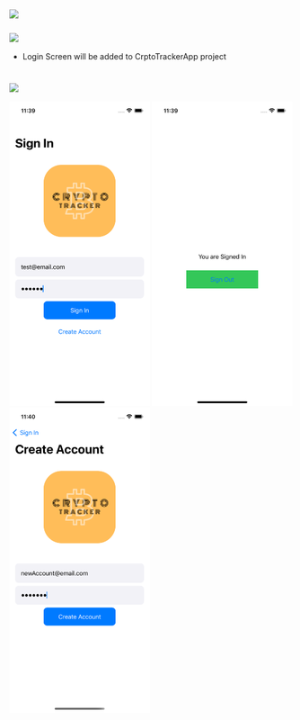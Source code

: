 # ![](https://img.shields.io/badge/LoginScreen_With_SwiftUI-000000?style=for-the-badge&logo=ios&logoColor=white)

![](https://img.shields.io/badge/About_Project-02569B?style=for-the-badge&logo=s&logoColor=white)

- Login Screen will be added to CrptoTrackerApp project
#
![](https://img.shields.io/badge/Image_From_App-02569B?style=for-the-badge&logo=s&logoColor=white)
 <p>
  <img src="https://github.com/denizcanbeytas/LoginScreen-With-SwiftUI/blob/main/SC-3.png" width="250" title="hover text">
  <img src="https://github.com/denizcanbeytas/LoginScreen-With-SwiftUI/blob/main/SC-2.png" width="250" title="hover text">
  <img src="https://github.com/denizcanbeytas/LoginScreen-With-SwiftUI/blob/main/SC-1.png" width="250" title="hover text">
</p>


